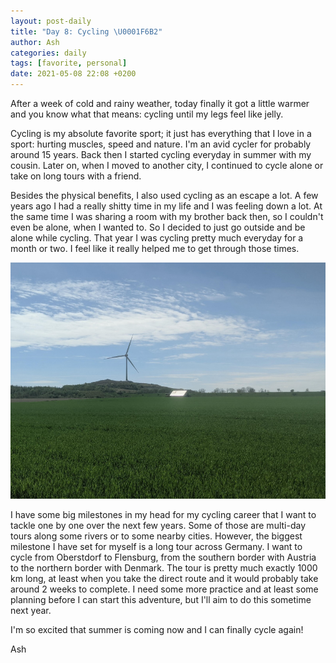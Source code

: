 ```yaml
---
layout: post-daily
title: "Day 8: Cycling \U0001F6B2"
author: Ash
categories: daily
tags: [favorite, personal]
date: 2021-05-08 22:08 +0200
---
```

After a week of cold and rainy weather, today finally it got a little warmer and you know what that means: cycling until my legs feel like jelly. 

Cycling is my absolute favorite sport; it just has everything that I love in a sport: hurting muscles, speed and nature. I'm an avid cycler for probably around 15 years. Back then I started cycling everyday in summer with my cousin. Later on, when I moved to another city, I continued to cycle alone or take on long tours with a friend.

Besides the physical benefits, I also used cycling as an escape a lot. A few years ago I had a really shitty time in my life and I was feeling down a lot. At the same time I was sharing a room with my brother back then, so I couldn't even be alone, when I wanted to. So I decided to just go outside and be alone while cycling. That year I was cycling pretty much everyday for a month or two. I feel like it really helped me to get through those times.

![cycling-scenery](/assets/res/daily/day-8-cycling.jpg)

I have some big milestones in my head for my cycling career that I want to tackle one by one over the next few years. Some of those are multi-day tours along some rivers or to some nearby cities. However, the biggest milestone I have set for myself is a long tour across Germany. I want to cycle from Oberstdorf to Flensburg, from the southern border with Austria to the northern border with Denmark. The tour is pretty much exactly 1000 km long, at least when you take the direct route and it would probably take around 2 weeks to complete. I need some more practice and at least some planning before I can start this adventure, but I'll aim to do this sometime next year.

I'm so excited that summer is coming now and I can finally cycle again!

Ash
